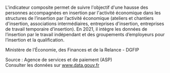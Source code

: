 <p>
L'indicateur composite permet de suivre l'objectif d'une hausse des personnes accompagnées en insertion par l'activité économique dans les structures de l’insertion par l’activité économique (ateliers et chantiers d'insertion, associations intermédiaires, entreprises d'insertion, entreprises de travail temporaire d’insertion). En 2021, il intègre les données de l’insertion par le travail indépendant et des groupements d’employeurs pour l’insertion et la qualification.
</p>
Ministère de l'Économie, des Finances et de la Relance - DGFIP
<p class="font-italic body-2">Source : Agence de services et de paiement (ASP) <br> Consulter les données sur <a target="_blank" href="https://www.data.gouv.fr/fr/datasets/barometre-des-resultats-de-laction-publique/">www.data.gouv.fr</a></p>
